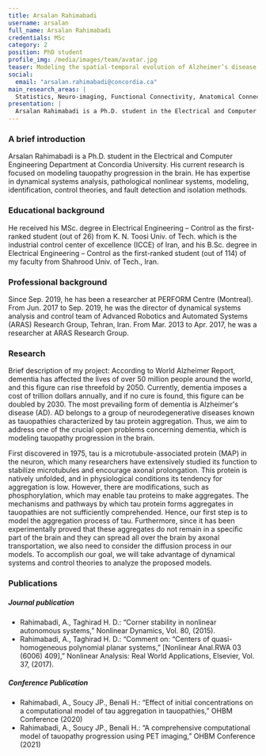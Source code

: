 ```yaml
---
title: Arsalan Rahimabadi
username: arsalan
full_name: Arsalan Rahimabadi
credentials: MSc
category: 2
position: PhD student
profile_img: /media/images/team/avatar.jpg
teaser: Modeling the spatial-temporal evolution of Alzheimer’s disease
social:
  email: "arsalan.rahimabadi@concordia.ca"
main_research_areas: |
  Statistics, Neuro-imaging, Functional Connectivity, Anatomical Connectivity, ...
presentation: |
  Arsalan Rahimabadi is a Ph.D. student in the Electrical and Computer Engineering Department at Concordia University. His current research is focused on modeling tauopathy progression in the brain. He has expertise in dynamical systems analysis, pathological nonlinear systems, modeling, identification, control theories, and fault detection and isolation methods.
---
```


### A brief introduction

Arsalan Rahimabadi is a Ph.D. student in the Electrical and Computer Engineering Department at Concordia University. His current research is focused on modeling tauopathy progression in the brain. He has expertise in dynamical systems analysis, pathological nonlinear systems, modeling, identification, control theories, and fault detection and isolation methods.

### Educational background

He received his MSc. degree in Electrical Engineering – Control as the first-ranked student (out of 26) from K. N. Toosi Univ. of Tech. which is the industrial control center of excellence (ICCE) of Iran, and his B.Sc. degree in Electrical Engineering – Control as the first-ranked student (out of 114) of my faculty from Shahrood Univ. of Tech., Iran.

### Professional background

Since Sep. 2019, he has been a researcher at PERFORM Centre (Montreal). From Jun. 2017 to Sep. 2019, he was the director of dynamical systems analysis and control team of Advanced Robotics and Automated Systems (ARAS) Research Group, Tehran, Iran. From Mar. 2013 to Apr. 2017, he was a researcher at ARAS Research Group.

### Research

Brief description of my project: According to World Alzheimer Report, dementia has affected the lives of over 50 million people around the world, and this figure can rise threefold by 2050. Currently, dementia imposes a cost of trillion dollars annually, and if no cure is found, this figure can be doubled by 2030. The most prevailing form of dementia is Alzheimer's disease (AD). AD belongs to a group of neurodegenerative diseases known as tauopathies characterized by tau protein aggregation. Thus, we aim to address one of the crucial open problems concerning dementia, which is modeling tauopathy progression in the brain.

First discovered in 1975, tau is a microtubule-associated protein (MAP) in the neuron, which many researchers have extensively studied its function to stabilize microtubules and encourage axonal prolongation. This protein is natively unfolded, and in physiological conditions its tendency for aggregation is low. However, there are modifications, such as phosphorylation, which may enable tau proteins to make aggregates. The mechanisms and pathways by which tau protein forms aggregates in tauopathies are not sufficiently comprehended. Hence, our first step is to model the aggregation process of tau. Furthermore, since it has been experimentally proved that these aggregates do not remain in a specific part of the brain and they can spread all over the brain by axonal transportation, we also need to consider the diffusion process in our models. To accomplish our goal, we will take advantage of dynamical systems and control theories to analyze the proposed models.

### Publications

##### Journal publication

- Rahimabadi, A., Taghirad H. D.: “Corner stability in nonlinear autonomous systems,” Nonlinear Dynamics, Vol. 80, (2015).
- Rahimabadi, A., Taghirad H. D.: “Comment on: “Centers of quasi-homogeneous polynomial planar systems,” [Nonlinear Anal.RWA 03 (6006) 409],” Nonlinear Analysis: Real World Applications, Elsevier, Vol. 37, (2017).

##### Conference Publication

- Rahimabadi, A., Soucy JP., Benali H.: “Effect of initial concentrations on a computational model of tau aggregation in tauopathies,” OHBM Conference (2020)
- Rahimabadi, A., Soucy JP., Benali H.: “A comprehensive computational model of tauopathy progression using PET imaging,” OHBM Conference (2021)
